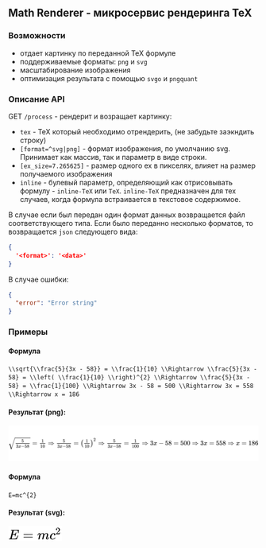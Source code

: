 ## Math Renderer - микросервис рендеринга TeX

### Возможности
- отдает картинку по переданной TeX формуле
- поддерживаемые форматы: `png` и `svg`
- масштабирование изображения
- оптимизация результата с помощью `svgo` и `pngquant`

### Описание API
GET `/process` - рендерит и возращает картинку:
- `tex` - TeX который необходимо отрендерить, (не забудьте заэкндить строку)
- `[format=^svg|png]` - формат изображения, по умолчанию svg. Принимает как массив, так и параметр в виде строки.
- `[ex_size=7.265625]` - размер одного ex в пикселях, влияет на размер получаемого изображения
- `inline` - булевый параметр, определяющий как отрисовывать формулу - `inline-TeX` или `TeX`. `inline-TeX` предназначен для тех случаев, когда формула встраивается в текстовое содержимое.

В случае если был передан один формат данных возвращается файл соответствующего типа.
Если было переданно несколько форматов, то возвращается `json` следующего вида:
```json
{
  '<format>': '<data>'
}
```

В случае ошибки:
```json
{
  "error": "Error string"
}
```

### Примеры

#### Формула
`\\sqrt{\\frac{5}{3x - 58}} = \\frac{1}{10} \\Rightarrow \\frac{5}{3x - 58} = \\left( \\frac{1}{10} \\right)^{2} \\Rightarrow \\frac{5}{3x - 58} = \\frac{1}{100} \\Rightarrow 3x - 58 = 500 \\Rightarrow 3x = 558 \\Rightarrow x = 186`

#### Результат (png):
![TeX формула в формате PNG](./examples/prof_math.png)

#### Формула
`E=mc^{2}`

#### Результат (svg):
![TeX формула в формате PNG](./examples/basic_math.svg)
